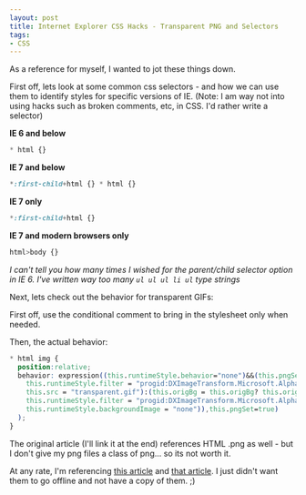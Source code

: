 ```yaml
---
layout: post
title: Internet Explorer CSS Hacks - Transparent PNG and Selectors
tags:
- CSS
---
```

As a reference for myself, I wanted to jot these things down.

First off, lets look at some common css selectors - and how we can use them to identify styles for specific versions of IE.  (Note: I am way not into using hacks such as broken comments, etc, in CSS.  I'd rather write a selector)

**IE 6 and below**

```css
* html {}
```

**IE 7 and below**

```css
*:first-child+html {} * html {}
```

**IE 7 only**

```css
*:first-child+html {}
```

**IE 7 and modern browsers only**

```css
html>body {}
```
_I can't tell you how many times I wished for the parent/child selector option in IE 6.  I've written way too many `ul ul ul li ul` type strings_

Next, lets check out the behavior for transparent GIFs:

First off, use the conditional comment to bring in the stylesheet only when needed.

Then, the actual behavior:

```css
* html img {
  position:relative;
  behavior: expression((this.runtimeStyle.behavior="none")&&(this.pngSet?this.pngSet=true:(this.nodeName == "IMG" && this.src.toLowerCase().indexOf('.png')>-1?(this.runtimeStyle.backgroundImage = "none",
    this.runtimeStyle.filter = "progid:DXImageTransform.Microsoft.AlphaImageLoader(src='" + this.src + "', sizingMethod='image')",
    this.src = "transparent.gif"):(this.origBg = this.origBg? this.origBg :this.currentStyle.backgroundImage.toString().replace('url("','').replace('")',''),
    this.runtimeStyle.filter = "progid:DXImageTransform.Microsoft.AlphaImageLoader(src='" + this.origBg + "', sizingMethod='crop')",
    this.runtimeStyle.backgroundImage = "none")),this.pngSet=true)
  );
}
```

The original article (I'll link it at the end) references HTML .png as well - but I don't give my png files a class of png... so its not worth it.

At any rate, I'm referencing [this article](http://www.noupe.com/better-design/7-css-hacks-you-cannt-live-without.html) and [that article](http://komodomedia.com/blog/index.php/2007/11/05/css-png-image-fix-for-ie/).  I just didn't want them to go offline and not have a copy of them. ;)
